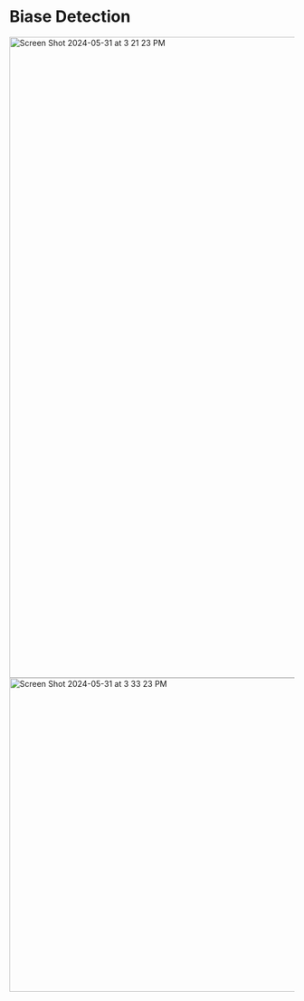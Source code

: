 # Biase Detection
<img width="1133" alt="Screen Shot 2024-05-31 at 3 21 23 PM" src="https://github.com/nimamot/bias_analysis/assets/64922998/1ddb2564-81e1-4508-9fac-9034c89aca62">
<img width="555" alt="Screen Shot 2024-05-31 at 3 33 23 PM" src="https://github.com/nimamot/bias_analysis/assets/64922998/6c7ac3f9-b086-44a8-8ec7-ae66bbb6ab88">
